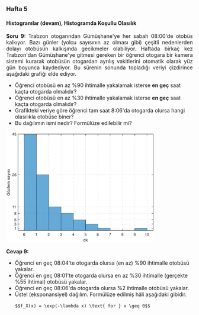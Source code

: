<h3>Hafta 5</h3>
<h4>Histogramlar (devam), Histogramda Koşullu Olasılık</h4>

<p align="justify"><b>Soru 9: </b>Trabzon otogarından Gümüşhane'ye her sabah 08:00'de otobüs kalkıyor. Bazı günler (yolcu sayısının az olması gibi) çeşitli nedenlerden dolayı otobüsün kalkışında gecikmeler olabiliyor. Haftada birkaç kez Trabzon'dan Gümüşhane'ye gitmesi gereken bir öğrenci otogara bir kamera sistemi kurarak otobüsün otogardan ayrılış vakitlerini otomatik olarak yüz gün boyunca kaydediyor. Bu sürenin sonunda topladığı veriyi çizdirince aşağıdaki grafiği elde ediyor.</p>

<ul>
<li>Öğrenci otobüsü en az %90 ihtimalle yakalamak isterse <b>en geç</b> saat kaçta otogarda olmalıdır?</li>
<li>Öğrenci otobüsü en az %30 ihtimalle yakalamak isterse <b>en geç</b> saat kaçta otogarda olmalıdır?</li>
<li>Grafikteki veriye göre öğrenci tam saat 8:06'da otogarda olursa hangi olasılıkla otobüse biner?</li>
<li>Bu dağılımın ismi nedir? Formülüze edilebilir mi?</li>
</li>
</ul>

<img src="../../image/trabzon_gumushane_bus.png" alt="Trabzon Gümüşhane sabah 8 otobüsü histogram" width=400 height=auto>

<p align="justify"><b>Cevap 9:</b></p>

<ul>
    <li>Öğrenci en geç 08:04'te otogarda olursa (en az) %90 ihtimalle otobüsü yakalar.</li>
    <li>Öğrenci en geç 08:01'te otogarda olursa en az %30 ihtimalle (gerçekte %55 ihtimal) otobüsü yakalar.</li>
    <li>Öğrenci en geç 08:06'da otogarda olursa %2 ihtimalle otobüsü yakalar.</li>
    <li>Üstel (eksponansiyel) dağılım. Formülüze edilmiş hâli aşağıdaki gibidir.</li>

    $$f_X(x) = \exp(-\lambda x) \text{ for } x \geq 0$$
</ul>